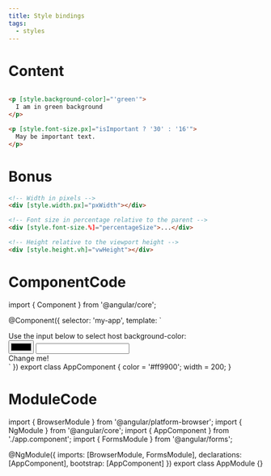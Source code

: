 ```yaml
---
title: Style bindings
tags:
  - styles
---
```

# Content
 
```html

<p [style.background-color]="'green'">
  I am in green background
</p>

<p [style.font-size.px]="isImportant ? '30' : '16'">
  May be important text.
</p>

```


# Bonus

```html
<!-- Width in pixels -->
<div [style.width.px]="pxWidth"></div>

<!-- Font size in percentage relative to the parent -->
<div [style.font-size.%]="percentageSize">...</div>

<!-- Height relative to the viewport height -->
<div [style.height.vh]="vwHeight"></div>
```
# ComponentCode
  
import { Component } from '@angular/core';

@Component({
  selector: 'my-app',
  template: `
  <div>Use the input below to select host background-color:</div>
<input type="color" [(ngModel)]="color">
<input type="number" [(ngModel)]="width">
<div [style.width.px]="width" [style.background]="color">
    Change me!
</div> 
`
})
export class AppComponent {
  color = '#ff9900';
  width = 200;
}


# ModuleCode  
import { BrowserModule } from '@angular/platform-browser';
import { NgModule } from '@angular/core';
import { AppComponent } from './app.component';
import { FormsModule } from '@angular/forms';

@NgModule({
  imports: [BrowserModule, FormsModule],
  declarations: [AppComponent],
  bootstrap: [AppComponent]
})
export class AppModule {}
